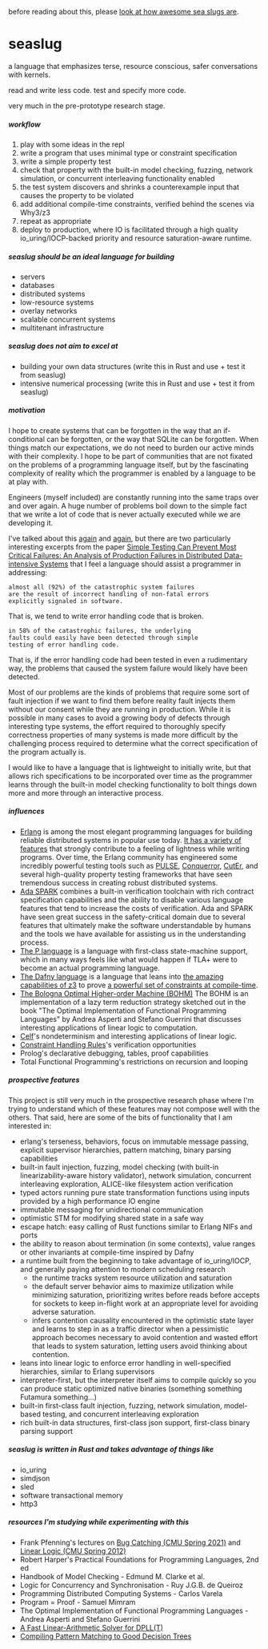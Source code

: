 before reading about this, please [look at how awesome sea slugs are](https://www.google.com/search?q=sea%20slug&tbm=isch).

# seaslug

a language that emphasizes terse, resource conscious, safer conversations with kernels.

read and write less code. test and specify more code.

very much in the pre-prototype research stage.

##### workflow

1. play with some ideas in the repl
1. write a program that uses minimal type or constraint specification
1. write a simple property test
1. check that property with the built-in model checking, fuzzing,
  network simulation, or concurrent interleaving functionality enabled
1. the test system discovers and shrinks a counterexample input that causes the
  property to be violated
1. add additional compile-time constraints, verified behind the scenes via Why3/z3
1. repeat as appropriate
1. deploy to production, where IO is facilitated through a high quality
  io_uring/IOCP-backed priority and resource saturation-aware runtime.

##### seaslug should be an ideal language for building

* servers
* databases
* distributed systems
* low-resource systems
* overlay networks
* scalable concurrent systems
* multitenant infrastructure

##### seaslug does not aim to excel at

* building your own data structures (write this in Rust and use + test it from seaslug)
* intensive numerical processing (write this in Rust and use + test it from seaslug)

##### motivation

I hope to create systems that can be forgotten in the way that an
if-conditional can be forgotten, or the way that SQLite can be forgotten. When
things match our expectations, we do not need to burden our active minds with
their complexity. I hope to be part of communities that are not fixated on the
problems of a programming language itself, but by the fascinating complexity of
reality which the programmer is enabled by a language to be at play with.

Engineers (myself included) are constantly running into the same traps over and
over again. A huge number of problems boil down to the simple fact that we
write a lot of code that is never actually executed while we are developing it.

I've talked about this [again](https://sled.rs/simulation) and
[again](https://sled.rs/errors), but there are two particularly interesting
excerpts from the paper [Simple Testing Can Prevent Most Critical Failures: An
Analysis of Production Failures in Distributed Data-intensive
Systems](http://www.eecg.toronto.edu/~yuan/papers/failure_analysis_osdi14.pdf)
that I feel a language should assist a programmer in addressing:

```
almost all (92%) of the catastrophic system failures
are the result of incorrect handling of non-fatal errors
explicitly signaled in software.
```

That is, we tend to write error handling code that is broken.

```
in 58% of the catastrophic failures, the underlying
faults could easily have been detected through simple
testing of error handling code.
```

That is, if the error handling code had been tested in even a rudimentary way,
the problems that caused the system failure would likely have been detected.

Most of our problems are the kinds of problems that require some sort of fault
injection if we want to find them before reality fault injects them without our
consent while they are running in production. While it is possible in many
cases to avoid a growing body of defects through interesting type systems, the
effort required to thoroughly specify correctness properties of many systems is
made more difficult by the challenging process required to determine what the
correct specification of the program actually is.

I would like to have a language that is lightweight to initially write, but
that allows rich specifications to be incorporated over time as the programmer
learns through the built-in model checking functionality to bolt things down
more and more through an interactive process.

##### influences

* [Erlang](https://erlang.org/doc/) is among the most elegant programming
  languages for building reliable distributed systems in popular use today. [It
  has a variety of features](https://ferd.ca/the-zen-of-erlang.html) that
  strongly contribute to a feeling of lightness while writing programs. Over
  time, the Erlang community has engineered some incredibly powerful testing
  tools such as [PULSE](http://quviq.com/documentation/pulse/index.html),
  [Conquerror](https://github.com/parapluu/Concuerror),
  [CutEr](https://github.com/cuter-testing/cuter), and several high-quality
  property testing frameworks that have seen tremendous success in creating
  robust distributed systems.
* [Ada SPARK](https://docs.adacore.com/spark2014-docs/html/ug/en/spark_2014.html)
  combines a built-in verification toolchain with rich contract specification
  capabilities and the ability to disable various language features that tend to
  increase the costs of verification. Ada and SPARK have seen great success in the
  safety-critical domain due to several features that ultimately make the
  software understandable by humans and the tools we have available for
  assisting us in the understanding process.
* [The P language](https://github.com/p-org/P) is a language with first-class
  state-machine support, which in many ways feels like what would happen if
  TLA+ were to become an actual programming language.
* [The Dafny language](https://github.com/dafny-lang/dafny) is a language
  that leans into [the amazing capabilities of
  z3](https://www.microsoft.com/en-us/research/video/the-varied-forms-of-verification-with-z3/)
  to prove [a powerful set of constraints at
  compile-time](https://dafny-lang.github.io/dafny/QuickReference).
* [The Bologna Optimal Higher-order Machine (BOHM)](https://github.com/asperti/BOHM1.1)
  The BOHM is an implementation of a lazy term reduction strategy sketched out
  in the book "The Optimal Implementation of Functional Programming Languages"
  by Andrea Asperti and Stefano Guerrini that discusses interesting
  applications of linear logic to computation.
* [Celf](https://www.cs.cmu.edu/~cmartens/lpnmr13.pdf)'s nondeterminism and
  interesting applications of linear logic.
* [Constraint Handling Rules](https://en.wikipedia.org/wiki/Constraint_Handling_Rules)'s verification opportunities
* Prolog's declarative debugging, tables, proof capabilities
* Total Functional Programming's restrictions on recursion and looping

##### prospective features

This project is still very much in the prospective research phase where I'm trying
to understand which of these features may not compose well with the others. That
said, here are some of the bits of functionality that I am interested in:

* erlang's terseness, behaviors, focus on immutable message passing, explicit
  supervisor hierarchies, pattern matching, binary parsing capabilities
* built-in fault injection, fuzzing, model checking (with built-in linearizability-aware history validator),
  network simulation, concurrent interleaving exploration, ALICE-like filesystem action verification
* typed actors running pure state transformation functions using inputs provided by a high performance IO engine
* immutable messaging for unidirectional communication
* optimistic STM for modifying shared state in a safe way
* escape hatch: easy calling of Rust functions similar to Erlang NIFs and ports
* the ability to reason about termination (in some contexts), value ranges or other invariants at compile-time inspired by Dafny
* a runtime built from the beginning to take advantage of io_uring/IOCP, and generally paying attention to modern scheduling research
  * the runtime tracks system resource utilization and saturation
  * the default server behavior aims to maximize utilization while minimizing saturation,
    prioritizing writes before reads before accepts for sockets
    to keep in-flight work at an appropriate level for avoiding adverse saturation.
  * infers contention causality encountered in the optimistic state layer and learns to step in as
    a traffic director when a pessimistic approach becomes necessary to avoid
    contention and wasted effort that leads to system saturation, letting users
    avoid thinking about contention.
* leans into linear logic to enforce error handling in well-specified hierarchies, similar to Erlang supervisors
* interpreter-first, but the interpreter itself aims to compile quickly so you can produce static optimized native binaries (something something Futamura something...)
* built-in first-class fault injection, fuzzing, network simulation, model-based testing, and concurrent interleaving exploration
* rich built-in data structures, first-class json support, first-class binary parsing support

##### seaslug is written in Rust and takes advantage of things like

* io_uring
* simdjson
* sled
* software transactional memory
* http3

##### resources I'm studying while experimenting with this

* Frank Pfenning's lectures on [Bug Catching (CMU Spring 2021)](http://www.cs.cmu.edu/~15414/schedule.html) and [Linear Logic (CMU Spring 2012)](https://www.cs.cmu.edu/~fp/courses/15816-s12/schedule.html)
* Robert Harper's Practical Foundations for Programming Languages, 2nd ed
* Handbook of Model Checking - Edmund M. Clarke et al.
* Logic for Concurrency and Synchronisation - Ruy J.G.B. de Queiroz
* Programming Distributed Computing Systems - Carlos Varela
* Program = Proof - Samuel Mimram
* The Optimal Implementation of Functional Programming Languages - Andrea Asperti and Stefano Guerrini
* [A Fast Linear-Arithmetic Solver for DPLL(T)](http://leodemoura.github.io/files/cav06.pdf)
* [Compiling Pattern Matching to Good Decision Trees](http://moscova.inria.fr/~maranget/papers/ml05e-maranget.pdf)
